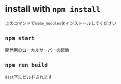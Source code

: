 # install with `npm install`

上のコマンドで`node_modules`をインストールしてください

## `npm start`

開発用のローカルサーバーの起動

## `npm run build`

`dist`下にビルドされます
